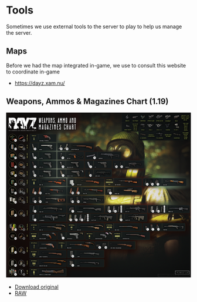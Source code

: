 # Tools

Sometimes we use external tools to the server to play to help us manage the server.

## Maps

Before we had the map integrated in-game, we use to consult this website to coordinate in-game

* https://dayz.xam.nu/

## Weapons, Ammos & Magazines Chart (1.19)

![Weapons, Ammos & Magazines Chart (1.19)](https://github.com/tapageur/workspace-dayz-havoc/blob/main/resources/dayz-weapons-chart-1-19-resized.png)

* [Download original](https://github.com/tapageur/workspace-dayz-havoc/blob/main/resources/dayz-weapons-chart-1-19.png)
* [RAW](https://raw.githubusercontent.com/tapageur/workspace-dayz-havoc/main/resources/dayz-weapons-chart-1-19.png)
